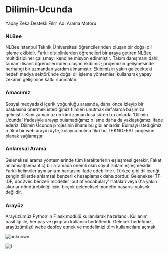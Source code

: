 # Dilimin-Ucunda
Yapay Zeka Destekli Film Adı Arama Motoru

### NLBee
NLBee İstanbul Teknik Üniversitesi öğrencilerinden oluşan bir doğal dil işleme ekibidir. Farklı disiplinlerden öğrencileri bir araya getiren NLBee, multidisipliner çalışmayı kendine misyon edinmiştir. Takım danışmanı dahil, tamamı lisans öğrencilerinden oluşan ekibimiz; projemizin gelişmesinde herhangi bir uzmandan yardım almamıştır. Ekibimizin yakın gelecekteki hedefi medya sektöründe doğal dil işleme yöntemleri kullanarak yapay zekanın gelişimine katkı sunmaktır.

### Amacımız
Sosyal medyadaki içerik yoğunluğu arasında, daha önce izleyip bir başkasına önermek istediğimiz filmleri unutmak defalarca başımıza gelmiştir. Kimi zaman uzun kimi zaman kısa süren bu anlarda 'Dilimin Ucunda' ifadesiyle arayıp bulamadığımız o isme daha da yaklaştığımızı ifade ederiz. Dilimin Ucunda projesinin ilhamı bu gibi anlardır. Bulmayı istediğimiz o filmi bir web arayüzüyle, kolayca bulma fikri bu TEKNOFEST projesine olanak sağlamıştır.

### Anlamsal Arama
Geleneksel arama yöntemlerinde tüm karakterlerin eşleşmesi gerekir. Fakat anlamsal(semantic) bir aramada önemli olan soyut anlam eşleşmesidir. Farklı kelimeler aynı anlam haritasını ifade edebilirler. Türkçe gibi dil içeriği zengin dillerde anlamsal benzerlik hesaplamak daha zordur. Geleneksel TF-IDF, doc2vec benzeri modeller 'out of vocabulary' hataları veya 0'a yakın skorlar döndürebildiği için, birçok geleneksel modelin başarısı yüksek değildir. 

### Arayüz
Arayüzümüz Python'ın Flask modülü kullanılarak hazırlandı. Kullanım basitliği ile, her yaş ve gruptan kullanıcı hedeflendi. Gelecek hedefimiz, arayüzümüzü webe deploy etmek ve modelimizi tüm kullanıcılara açmak.


![unknown](https://user-images.githubusercontent.com/74731622/185700183-b2100e4b-1c81-4370-b700-7b2b3f51433a.png)

![1](https://user-images.githubusercontent.com/74731622/185700398-7a233488-ed0e-4873-bfa7-588e4987d692.png)


